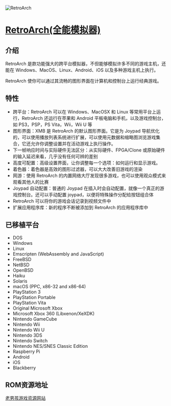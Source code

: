 ![RetroArch](https://www.retroarch.com/images/bg.png)

# [RetroArch(全能模拟器)]

## 介绍

RetroArch 是款功能强大的跨平台模拟器，不但能够模拟许多不同的游戏主机，还能在 Windows、MacOS、Linux、Android、iOS 以及多种游戏主机上执行。

RetroArch 使你可以通过其流畅的图形界面在计算机和控制台上运行经典游戏。

## 特性

* 跨平台：RetroArch 可以在 Windows、MacOSX 和 Linux 等常用平台上运行，RetroArch 还运行在苹果和 Android 平板电脑和手机，以及游戏控制台，如 PS3，PSP，PS Vita，Wii，Wii U 等
* 图形界面：XMB 是 RetroArch 的默认图形界面。它是为 Joypad 导航优化的，可以使用播放列表系统进行扩展，可以使用元数据和缩略图浏览游戏集合，它还允许你调整设置并在活动游戏上执行操作。
* 下一帧响应时间与实际硬件无法区分：从实际硬件、FPGA/Clone 或原始硬件的输入延迟来看，几乎没有任何可辨的差别
* 高度可配置：高级设置界面，让你调整每一个选项：如何运行和显示游戏。
* 着色器：着色器是高效的图形过滤器，可以大大改善旧游戏的渲染
* 网游：使用 RetroArch 的内置网络大厅发现很多游戏，也可以使用观众模式来观看其他人的比赛
* Joypad 自动配置：普通的 Joypad 在插入时会自动配置，就像一个真正的游戏控制台。还可以手动配置 joypad，以便将特殊操作分配给按钮组合体
* RetroArch 可以将你的游戏会话记录到视频文件中
* 扩展应用程序库：新的程序不断被添加到 RetroArch 的应用程序库中

## 已移植平台

* DOS
* Windows
* Linux
* Emscripten (WebAssembly and JavaScript)
* FreeBSD
* NetBSD
* OpenBSD
* Haiku
* Solaris
* macOS (PPC, x86-32 and x86-64)
* PlayStation 3
* PlayStation Portable
* PlayStation Vita
* Original Microsoft Xbox
* Microsoft Xbox 360 (Libxenon/XeXDK)
* Nintendo GameCube
* Nintendo Wii
* Nintendo Wii U
* Nintendo 3DS
* Nintendo Switch
* Nintendo NES/SNES Classic Edition
* Raspberry Pi
* Android
* iOS
* Blackberry

## ROM资源地址

[老男孩游戏资源网站]
  

[RetroArch(全能模拟器)]:https://www.retroarch.com
[老男孩游戏资源网站]:https://www.oldmantvg.net
